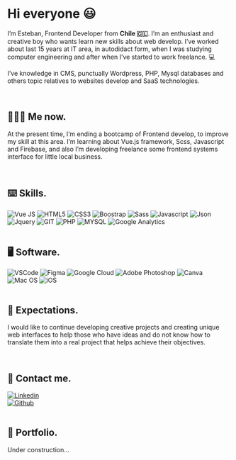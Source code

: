 
<div class="introduction my-3">
<p><h1 class="fw-bold text-uppercase">Hi everyone 😃</h1> I’m Esteban, Frontend Developer from <strong class="fw-bold">Chile 🇨🇱</strong>. I’m an enthusiast and creative boy who wants learn new skills about web develop. I’ve worked about last 15 years at IT area, in autodidact form, when I was studying computer engineering and after when I’ve started to work freelance. 💻</p>

<p>I’ve knowledge in CMS, punctually Wordpress, PHP, Mysql databases and others topic relatives to websites develop and SaaS technologies.</p>
</div>

<br>
<div class="actual my-3">
<h2 class="fw-bold text-uppercase py-3">👨🏻‍💻 Me now.</h2>

<p>At the present time, I’m ending a bootcamp of Frontend develop, to improve my skill at this area. I’m learning about Vue.js framework, Scss, Javascript and Firebase, and also I’m developing freelance some frontend systems interface for little local business.</p>
</div>

<br>
<div class="skills my-3">
<h2 class="fw-bold text-uppercase py-3">⌨️ Skills.</h2>

<div class="d-flex g-3 flex-row flex-wrap g-3">
<img class="mx-2" alt="Vue JS" src="https://img.shields.io/badge/Vue.js-35495E?style=for-the-badge&logo=vue.js&logoColor=4FC08D" />
<img class="mx-2" alt="HTML5" src="https://img.shields.io/badge/HTML5-E34F26?style=for-the-badge&logo=html5&logoColor=white" /> 
<img class="mx-2" alt="CSS3" src="https://img.shields.io/badge/CSS3-1572B6?style=for-the-badge&logo=css3&logoColor=white" />
<img class="mx-2" alt="Boostrap" src="https://img.shields.io/badge/Bootstrap-563D7C?style=for-the-badge&logo=bootstrap&logoColor=white" /> 
<img class="mx-2" alt="Sass" src="https://img.shields.io/badge/Sass-CC6699?style=for-the-badge&logo=sass&logoColor=white" />
<img class="mx-2" alt="Javascript" src="https://img.shields.io/badge/JavaScript-323330?style=for-the-badge&logo=javascript&logoColor=F7DF1E" /> 
<img class="mx-2" alt="Json" src="https://img.shields.io/badge/json-5E5C5C?style=for-the-badge&logo=json&logoColor=white" />
<img class="mx-2" alt="Jquery" src="https://img.shields.io/badge/jQuery-0769AD?style=for-the-badge&logo=jquery&logoColor=white" />
<img class="mx-2" alt="GIT" src="https://img.shields.io/badge/GIT-E44C30?style=for-the-badge&logo=git&logoColor=white" />
<img class="mx-2" alt="PHP" src="https://img.shields.io/badge/PHP-777BB4?style=for-the-badge&logo=php&logoColor=white" />
<img class="mx-2" alt="MYSQL" src="https://img.shields.io/badge/MySQL-005C84?style=for-the-badge&logo=mysql&logoColor=white" />
<img class="mx-2" alt="Google Analytics" src="https://img.shields.io/badge/Google%20Analytics-E37400?style=for-the-badge&logo=google%20analytics&logoColor=white" />
</div>
</div>

<br>
<div class="software my-3">
<h2 class="fw-bold text-uppercase py-3">🖥️ Software.</h2>

<div class="d-flex g-3 flex-row flex-wrap g-3">
<img class="mx-2" alt="VSCode" src="https://img.shields.io/badge/VSCode-0078D4?style=for-the-badge&logo=visual%20studio%20code&logoColor=white" />
<img class="mx-2" alt="Figma" src="https://img.shields.io/badge/Figma-F24E1E?style=for-the-badge&logo=figma&logoColor=white" />
<img class="mx-2" alt="Google Cloud" src="https://img.shields.io/badge/Google_Cloud-4285F4?style=for-the-badge&logo=google-cloud&logoColor=white" />
<img class="mx-2" alt="Adobe Photoshop" src="https://img.shields.io/badge/Adobe%20Photoshop-31A8FF?style=for-the-badge&logo=Adobe%20Photoshop&logoColor=black" />
<img class="mx-2" alt="Canva" src="https://img.shields.io/badge/Canva-%2300C4CC.svg?&style=for-the-badge&logo=Canva&logoColor=white" />
<img class="mx-2" alt="Mac OS" src="https://img.shields.io/badge/mac%20os-000000?style=for-the-badge&logo=apple&logoColor=white" />
<img class="mx-2" alt="iOS" src="https://img.shields.io/badge/iOS-000000?style=for-the-badge&logo=ios&logoColor=white" />
</div>
</div>

<br>
<div class="expectations my-3">
<h2 class="fw-bold text-uppercase py-3">🚀 Expectations.</h2>

<p>I would like to continue developing creative projects and creating unique web interfaces to help those who have ideas and do not know how to translate them into a real project that helps achieve their objectives.</p>
</div>

<br>
<div class="contact my-3">
<h2 class="fw-bold text-uppercase py-3">📨 Contact me.</h2>

<div class="d-flex g-3 flex-row flex-wrap g-3 py-3">
   <a href="https://https://www.linkedin.com/in/esilvapellet/" target="_blank"><img class="mx-2" alt="Linkedin"
        src="https://img.shields.io/badge/LinkedIn-0077B5?style=for-the-badge&logo=linkedin&logoColor=white" /></a>
</div>

<div class="d-flex g-3 flex-row flex-wrap g-3 py-3">
   <a href="https://github.com/esilvapellet" target="_blank"><img class="mx-2" alt="Github" src="https://img.shields.io/badge/GitHub-100000?style=for-the-badge&logo=github&logoColor=white" /></a>
</div>
</div>

<br>
<div class="portfolio my-3">
<h2 class="fw-bold text-uppercase py-3">💼 Portfolio.</h2>

<span>Under construction...</span>
</div>

